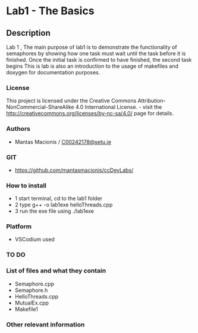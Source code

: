
# Lab1 - The Basics 

## Description

Lab 1 , The main purpose of lab1 is to demonstrate the functionality of semaphores by showing how one task must wait until the task before it is finished.
Once the initial task is confirmed to have finished, the second task begins
This is lab is also an introduction to the usage of makefiles and doxygen for documentation purposes.

### License
This project is licensed under the Creative Commons Attribution-NonCommercial-ShareAlike 4.0 International License. - visit the http://creativecommons.org/licenses/by-nc-sa/4.0/ page for details.

### Authors
- Mantas Macionis / C00242178@setu.ie
### GIT
- https://github.com/mantasmacionis/ccDevLabs/
### How to install
- 1 start terminal, cd to the lab1 folder
- 2 type g++ -o lab1exe helloThreads.cpp
- 3 run the exe file using ./lab1exe 

### Platform
- VSCodium used
### TO DO

### List of files and what they contain
- Semaphore.cpp 
- Semaphore.h
- HelloThreads.cpp
- MutualEx.cpp
- Makefile1

### Other relevant information


